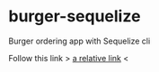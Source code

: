 # burger-sequelize
Burger ordering app with Sequelize cli

Follow this link > [a relative link](https://hidden-caverns-42053.herokuapp.com/) <

